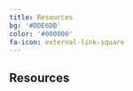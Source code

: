 ```yaml
---
title: Resources
bg: '#DDE6DB'
color: '#000000'
fa-icon: external-link-square
---
```


## Resources


